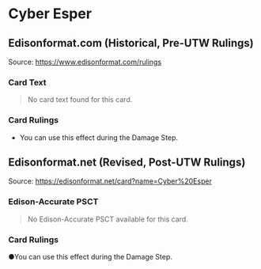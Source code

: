 # Cyber Esper

## Edisonformat.com (Historical, Pre-UTW Rulings)

Source: https://www.edisonformat.com/rulings

### Card Text

> No card text found for this card.

### Card Rulings

*   You can use this effect during the Damage Step.

## Edisonformat.net (Revised, Post-UTW Rulings)

Source: https://edisonformat.net/card?name=Cyber%20Esper

### Edison-Accurate PSCT

> No Edison-Accurate PSCT available for this card.

### Card Rulings

●You can use this effect during the Damage Step.
            